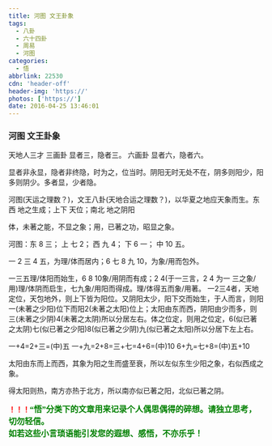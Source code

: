 ```yaml
---
title: 河图 文王卦象
tags:
  - 八卦
  - 六十四卦
  - 周易
  - 河图
categories:
  - 悟
abbrlink: 22530
cdn: 'header-off'
header-img: 'https://'
photos: ['https://']
date: 2016-04-25 13:46:01
---
```


### 河图 文王卦象

天地人三才 三画卦 显者三，隐者三。 六画卦 显者六，隐者六。

显者非永显，隐者非终隐，时为之，位当时。阴阳无时无处不在，阴多则阳少，阳多则阴少。多者显，少者隐。

河图(天运之理数？)，文王八卦(天地合运之理数？)，以华夏之地应天象而生。东西 地之生成；上下 天位；南北 地之阴阳

体，未著之能，不显之象；用，已著之功，昭显之象。

河图：东 8 三； 上 七 2； 西 九 4； 下 6 一； 中 10 五。

一 2 三 4 五，为理/体而居内；6 七 8 九 10，为象/用而包外。

一三五理/体阳而始生，6 8 10象/用阴而有成；2 4(于一三言，2 4 为一 三之象/用)理/体阴而启生，七九象/用阳而得成。理/体得五而象/用著。 一2三4者，天地定位，天包地外，则上下皆为阳位。又阴阳太少，阳下交而始生，于人而言，则阳一(未著之少阳)位下而阳2(未著之太阳)位上；太阳由东而西，阴阳由少而多，则三(未著之少阴)4(未著之太阴)所以分居左右。体之位定，则用之位定，6(似已著之太阴)七(似已著之少阳)8(似已著之少阴)九(似已著之太阳)所以分居下左上右。

一+4=2+三=(中)五 一+九=2+8=三+七=4+6=(中)10 6+九=七+8=(中)五+10

太阳由东而上而西，其象为阳之生而盛至衰，所以左似东生少阳之象，右似西成之象。

得太阳则热，南方亦热于北方，所以南亦似已著之阳，北似已著之阴。  


**<font color=red>！！！</font><font color=green face=微软雅黑 size=3>“悟”分类下的文章用来记录个人偶思偶得的碎想。请独立思考，切勿轻信。  
如若这些小言琐语能引发您的遐想、感悟，不亦乐乎！</font>**